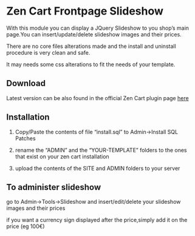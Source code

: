 Zen Cart Frontpage Slideshow
===========================

With this module you can display a JQuery Slideshow to you shop’s main page.You can insert/update/delete slideshow images and their prices.

There are no core files alterations made and the install and uninstall procedure is very clean and safe.

It may needs some css alterations to fit the needs of your template.

Download
--------
Latest version can be also found in the official Zen Cart plugin page [here](http://www.zen-cart.com/downloads.php?do=file&id=1343)

Installation
--------

1. Copy/Paste  the contents of  file “install.sql” to Admin->Install SQL Patches

2. rename the “ADMIN” and the “YOUR-TEMPLATE” folders to the ones that exist on your zen cart installation

3. upload the contents of the SITE and ADMIN folders to your server

To administer slideshow
----------
go to Admin->Tools->Slideshow and insert/edit/delete your slideshow images and their prices

if you want a currency sign displayed after the price,simply add it on the price (eg 100€)
